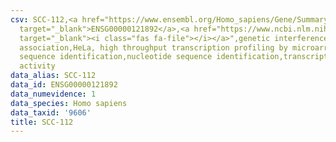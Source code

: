 ```yaml
---
csv: SCC-112,<a href="https://www.ensembl.org/Homo_sapiens/Gene/Summary?db=core;g=ENSG00000121892"
  target="_blank">ENSG00000121892</a>,<a href="https://www.ncbi.nlm.nih.gov/pubmed/17216044"
  target="_blank"><i class="fas fa-file"></i></a>",genetic interference,functional
  association,HeLa, high throughput transcription profiling by microarray,nucleotide
  sequence identification,nucleotide sequence identification,transcriptional regulation,up-regulates
  activity
data_alias: SCC-112
data_id: ENSG00000121892
data_numevidence: 1
data_species: Homo sapiens
data_taxid: '9606'
title: SCC-112
---
```


